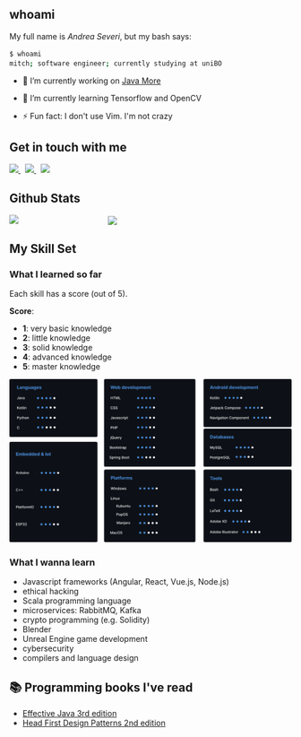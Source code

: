 ## whoami
My full name is *Andrea Severi*, but my bash says:
```bash
$ whoami
mitch; software engineer; currently studying at uniBO
```

- 🔭 I’m currently working on [Java More](https://github.com/seve-andre/java-more)


- 🌱 I’m currently learning Tensorflow and OpenCV


- ⚡ Fun fact: I don't use Vim. I'm not crazy

## Get in touch with me
<div>
<a href="https://www.instagram.com/seve_andre/" target="_blank">
    <img src="https://edent.github.io/SuperTinyIcons/images/svg/instagram.svg" width="28">
</a>
&nbsp; <!--- hspace -->
<a href="https://www.linkedin.com/in/andrea-severi/" target="_blank">
    <img src="https://edent.github.io/SuperTinyIcons/images/svg/linkedin.svg" width="28">
</a>
&nbsp; <!--- hspace -->
<a href="https://mail.google.com/mail/u/0/?tab=mm#inbox?compose=CllgCJvpbJhNfMfzbCjhjFgFjFVzQvTdNMbtzlsvsftGGbFDMrjdmgcMmgVjPhhZBcRKwQnnCHg" target="_blank">
    <img src="https://edent.github.io/SuperTinyIcons/images/svg/gmail.svg" width="28">
</a>
</div>


## Github Stats
<div>
  <img src="https://github-readme-stats.vercel.app/api/top-langs/?username=seve-andre&hide_border=true&layout=compact&theme=github_dark" align="left" width="35%">
  <img src="https://github-readme-stats.vercel.app/api?username=seve-andre&show_icons=true&count_private=true&theme=github_dark&hide_border=true" align="center">
</div>

## My Skill Set
### What I learned so far
Each skill has a score (out of 5).

**Score**:
- **1**: very basic knowledge
- **2**: little knowledge
- **3**: solid knowledge
- **4**: advanced knowledge
- **5**: master knowledge


![Skills summary](skills.png)

### What I wanna learn
- Javascript frameworks (Angular, React, Vue.js, Node.js)
- ethical hacking
- Scala programming language
- microservices: RabbitMQ, Kafka
- crypto programming (e.g. Solidity)
- Blender
- Unreal Engine game development
- cybersecurity
- compilers and language design

## :books: Programming books I've read
- [Effective Java 3rd edition](https://www.oreilly.com/library/view/effective-java/9780134686097/)
- [Head First Design Patterns 2nd edition](https://www.oreilly.com/library/view/head-first-design/9781492077992/)
